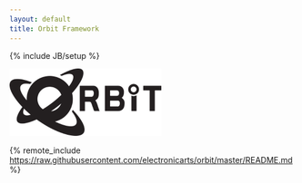 ```yaml
---
layout: default
title: Orbit Framework
---
```

{% include JB/setup %}

![Orbit Framework](tpl/orbit-logo-black.png)

{% remote_include https://raw.githubusercontent.com/electronicarts/orbit/master/README.md %}
